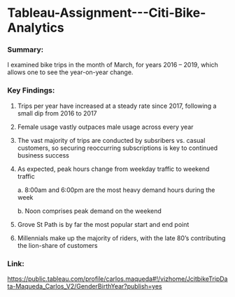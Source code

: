 # Tableau-Assignment---Citi-Bike-Analytics

### Summary:
I examined bike trips in the month of March, for years 2016 – 2019, which allows one to see the year-on-year change.


### Key Findings:
1.	Trips per year have increased at a steady rate since 2017, following a small dip from 2016 to 2017
2.	Female usage vastly outpaces male usage across every year
3.	The vast majority of trips are conducted by subsribers vs. casual customers, so securing reoccurring subscriptions is key to continued business success
4.	As expected, peak hours change from weekday traffic to weekend traffic

      a.	8:00am and 6:00pm are the most heavy demand hours during the week
  
      b.	Noon comprises peak demand on the weekend
  
5.	Grove St Path is by far the most popular start and end point
6.	Millennials make up the majority of riders, with the late 80’s contributing the lion-share of customers

### Link: 
https://public.tableau.com/profile/carlos.maqueda#!/vizhome/JcitbikeTripData-Maqueda_Carlos_V2/GenderBirthYear?publish=yes
